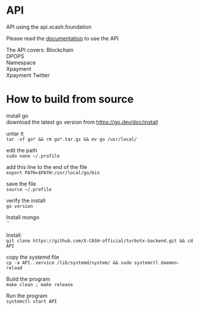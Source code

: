 # API
API using the api.xcash.foundation

Please read the [documentation](https://docs.xcash.foundation/api/get-started) to use the API

The API covers:
Blockchain  
DPOPS  
Namespace  
Xpayment  
Xpayment Twitter

# How to build from source

install go  
download the latest go version from https://go.dev/doc/install
 
untar it  
`tar -xf go* && rm go*.tar.gz && mv go /usr/local/`
 
edit the path  
`sudo nano ~/.profile`
 
add this line to the end of the file  
`export PATH=$PATH:/usr/local/go/bin`
 
save the file  
`source ~/.profile`
 
verify the install  
`go version`

Install mongo  
``

Install  
`git clone https://github.com/X-CASH-official/turbotx-backend.git && cd API`

copy the systemd file  
`cp -a API..service /lib/systemd/system/ && sudo systemctl daemon-reload`

Build the program  
`make clean ; make release`

Run the program  
`systemctl start API`
